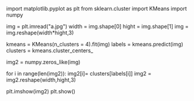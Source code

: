 import matplotlib.pyplot as plt
from sklearn.cluster import KMeans
import numpy

img = plt.imread("a.jpg")
width = img.shape[0]
hight = img.shape[1]
img = img.reshape(width*hight,3)

kmeans = KMeans(n_clusters = 4).fit(img)
labels = kmeans.predict(img)
clusters = kmeans.cluster_centers_

img2 = numpy.zeros_like(img)

for i in range(len(img2)):
	img2[i]= clusters[labels[i]]
img2 = img2.reshape(width,hight,3)

plt.imshow(img2)
plt.show()
